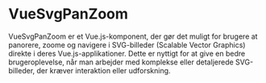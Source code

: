 # VueSvgPanZoom

VueSvgPanZoom er et Vue.js-komponent, der gør det muligt for brugere at panorere, zoome og navigere i SVG-billeder (Scalable Vector Graphics) direkte i deres Vue.js-applikationer. Dette er nyttigt for at give en bedre brugeroplevelse, når man arbejder med komplekse eller detaljerede SVG-billeder, der kræver interaktion eller udforskning.
